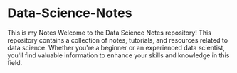 # Data-Science-Notes
This is my Notes
Welcome to the Data Science Notes repository! This repository contains a collection of notes, tutorials, and resources related to data science. Whether you're a beginner or an experienced data scientist, you'll find valuable information to enhance your skills and knowledge in this field.
